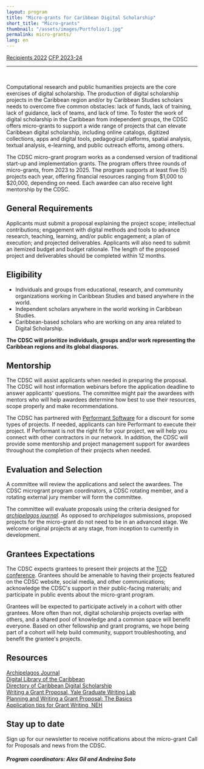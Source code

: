 ```yaml
---
layout: program
title: "Micro-grants for Caribbean Digital Scholarship"
short_title: "Micro-grants"
thumbnail: "/assets/images/Portfolio/1.jpg"
permalink: micro-grants/
lang: en
---
```


<div class="project-demo-btn">
        <a class="btn project-btn" href="{{site.baseurl}}/microgrant-recipients-2022/">Recipients 2022</a>        <a class="btn project-btn" href="{{site.baseurl}}/micro-grants/cfp2024/">CFP 2023-24</a>

</div>

<hr>
<br>
<div class="portfolio-details">
     <p>Computational research and public humanities projects are the core
exercises of digital scholarship. The production of digital scholarship
projects in the Caribbean region and/or by Caribbean Studies scholars
needs to overcome five common obstacles: lack of funds, lack of
training, lack of guidance, lack of teams, and lack of time. To foster
the work of digital scholarship in the Caribbean from independent
groups, the CDSC offers micro-grants to support a wide range of projects
that can elevate Caribbean digital scholarship, including online
catalogs, digitized collections, apps and digital tools, pedagogical
platforms, spatial analysis, textual analysis, e-learning, and public
outreach efforts, among others.</p>
<p>The CDSC micro-grant program works as a condensed version of
traditional start-up and implementation grants. The program offers three
rounds of micro-grants, from 2023 to 2025. The program supports at least
five (5) projects each year, offering financial resources ranging from
$1,000 to $20,000, depending on need. Each awardee can also receive
light mentorship by the CDSC.</p>
<h2 id="section"></h2>
<h2 id="general-requirements">General Requirements </h2>
<p>Applicants must submit a proposal explaining the project scope;
intellectual contributions; engagement with digital methods and tools to
advance research, teaching, learning, and/or public engagement; a plan
of execution; and projected deliverables. Applicants will also need to
submit an itemized budget and budget rationale. The length of the
proposed project and deliverables should be completed within 12
months.</p>
<h2 id="section-1"></h2>
<h2 id="eligibility">Eligibility </h2>
<ul>
<li>Individuals and groups from educational, research, and community
organizations working in Caribbean Studies and based anywhere in the
world.</li>
<li>Independent scholars anywhere in the world working in Caribbean
Studies.</li>
<li>Caribbean-based scholars who are working on any area related to
Digital Scholarship.</li>
</ul>
<p><strong>The CDSC will prioritize individuals, groups and/or work
representing the Caribbean regions and its global
diasporas.</strong></p>
<h2 id="section-2"></h2>
<h2 id="mentorship">Mentorship </h2>
<p>The CDSC will assist applicants when needed in preparing the
proposal. The CDSC will host information webinars before the application
deadline to answer applicants' questions. The committee might pair the
awardees with mentors who will help awardees determine how best to use
their resources, scope properly and make recommendations.</p>
<p>The CDSC has partnered with <a
href="https://www.performantsoftware.com/"><u>Performant
Software</u></a> for a discount for some types of projects. If needed,
applicants can hire Performant to execute their project. If Performant
is not the right fit for your project, we will help you connect with
other contractors in our network. In addition, the CDSC will provide
some mentorship and project management support for awardees throughout
the completion of their projects when needed.</p>
<h2 id="evaluation-and-selection">Evaluation and Selection </h2>
<p>A committee will review the applications and select the awardees. The
CDSC microgrant program coordinators, a CDSC rotating member, and a
rotating external jury member will form the committee.</p>
<p>The committee will evaluate proposals using the criteria designed for
<a href="https://archipelagosjournal.org/reviewers.html"
target="_blank"><em>archipelagos journal</em></a>.
As opposed to <em>archipelagos</em> submissions, proposed
projects for the micro-grant do not need to be in an advanced stage. We
welcome original projects at any stage, from inception to currently in
development.</p>
<h2 id="section-3"></h2>
<h2 id="grantees-expectations">Grantees Expectations</h2>
<p>The CDSC expects grantees to present their projects at the <a
href="http://caribbeandigitalnyc.net/"><u>TCD conference</u></a>.
Grantees should be amenable to having their projects featured on the
CDSC website, social media, and other communications; acknowledge the
CDSC's support in their public-facing materials; and participate in
public events about the micro-grant program.</p>
<p>Grantees will be expected to participate actively in a cohort with
other grantees. More often than not, digital scholarship projects
overlap with others, and a shared pool of knowledge and a common space
will benefit everyone. Based on other fellowship and grant programs, we
hope being part of a cohort will help build community, support
troubleshooting, and benefit the grantee's projects.</p>
<h2 id="section-4"></h2>
<h2 id="resources">Resources </h2>
<p><a href="https://archipelagosjournal.org/index.html"><u>Archipelagos
Journal</u></a><br><a href="https://www.dloc.com/"><u>Digital Library of the
Caribbean</u></a><br><a href="https://caribbeandigitalnyc.net/caridischo/"><u>Directory of
Caribbean Digital Scholarship</u></a><br><a
href="https://poorvucenter.yale.edu/sites/default/files/files/writing_a_grant_proposal_in_the_sciences-1.pdf"><u>Writing
a Grant Proposal, Yale Graduate Writing Lab</u></a><br><a
href="https://writing.wisc.edu/handbook/assignments/grants-2/"><u>Planning
and Writing a Grant Proposal: The Basics</u></a><br><a
href="https://www.neh.gov/sites/default/files/inline-files/Application%20tips.pdf"><u>Application
tips for Grant Writing, NEH</u></a></p>
<h2 id="stay-up-to-date">Stay up to date</h2>
<p>Sign up for our newsletter to receive notifications about the
micro-grant Call for Proposals and news from the CDSC.</p>
<p>
<h5>Program coordinators: Alex Gil and Andreina
Soto</h5>
</p>
</div>

